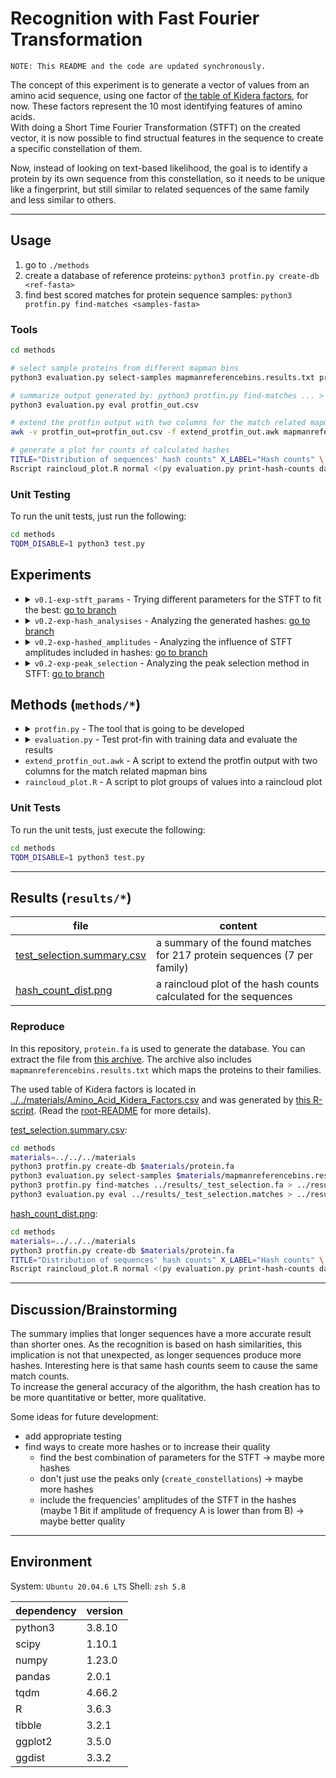 # Recognition with Fast Fourier Transformation
`NOTE: This README and the code are updated synchronously.`

The concept of this experiment is to generate a vector of values from an amino acid sequence, using one factor of [the table of Kidera factors](../../materials/Amino_Acid_Kidera_Factors.csv), for now. These factors represent the 10 most identifying features of amino acids.<br>
With doing a Short Time Fourier Transformation (STFT) on the created vector, it is now possible to find structual features in the sequence to create a specific constellation of them.

Now, instead of looking on text-based likelihood, the goal is to identify a protein by its own sequence from this constellation, so it needs to be unique like a fingerprint, but still similar to related sequences of the same family and less similar to others.

---

## Usage
1. go to `./methods`
2. create a database of reference proteins: `python3 protfin.py create-db <ref-fasta>`
3. find best scored matches for protein sequence samples: `python3 protfin.py find-matches <samples-fasta>`

### Tools
```sh
cd methods

# select sample proteins from different mapman bins
python3 evaluation.py select-samples mapmanreferencebins.results.txt protein.fa > samples.fa

# summarize output generated by: python3 protfin.py find-matches ... > protfin_out.csv
python3 evaluation.py eval protfin_out.csv

# extend the protfin output with two columns for the match related mapman bins
awk -v protfin_out=protfin_out.csv -f extend_protfin_out.awk mapmanreferencebins.results.txt > protfin_out.extended.csv

# generate a plot for counts of calculated hashes
TITLE="Distribution of sequences' hash counts" X_LABEL="Hash counts" \
Rscript raincloud_plot.R normal <(py evaluation.py print-hash-counts database.pickle) plot.png
```

### Unit Testing
To run the unit tests, just run the following:
```sh
cd methods
TQDM_DISABLE=1 python3 test.py
```


## Experiments
<ul>
    <li>
        <details>
            <summary><code>v0.1-exp-stft_params</code> - Trying different parameters for the STFT to fit the best: <a href="https://github.com/usadellab/prot-fin/blob/v0.1-exp-stft_params/experiments/recog_with_fft">go to branch</a></summary>
            The creation of the constellation map is based on the STFT.<br>
            To increase the accuracy of the recognition algorithm, it is very important to optimize the parameters to generate the most effective constellation map for a protein.
            <br><br>
            Therefore, window size, overlap and number of selected peaks are passed to <code>prot-fin</code>.<br>
            As every configuration of parameters needs a custom database, this procedure is done in parallel on a compute cluster.<br>
            The results of each recognition process are summarized in <a href="https://github.com/usadellab/prot-fin/blob/v0.1-exp-stft_params/experiments/recog_with_fft/results/stft_param_exp.summary.csv">stft_param_exp.summary.csv</a>.
            <br><br>
            It looks like that the maximum overlap (so hop size of 1) is the best option for accuracy.<br>
            Currently, for window size and selected peaks are further analyses necessary.
        </details>
    </li>
    <li>
        <details>
            <summary><code>v0.2-exp-hash_analysises</code> - Analyzing the generated hashes: <a href="https://github.com/usadellab/prot-fin/blob/v0.2-exp-hash_analysises/experiments/recog_with_fft">go to branch</a></summary>
            The recognition of proteins in protfin is based on hashes.<br>
            To increase the accuracy of the recognition algorithm, a high quantity and quality of hashes is of interest.<br>
            To understand how to improve both efficiently, is the purpose of this experiment.
            <br><br>
            Therefore, hash counts and their components will be analyzed.
            <br><br>
            Currently, there are very many unused hashes that are just ignored, as <a href="https://github.com/usadellab/prot-fin/blob/v0.2-exp-hash_analysises/experiments/recog_with_fft/results/potential_hashes.png">potential_hashes.png</a> implies.
        </details>
    </li>
    <li>
        <details>
            <summary><code>v0.2-exp-hashed_amplitudes</code> - Analyzing the influence of STFT amplitudes included in hashes: <a href="https://github.com/usadellab/prot-fin/blob/v0.2-exp-hashed_amplitudes/experiments/recog_with_fft">go to branch</a></summary>
            The recognition of proteins in protfin is based on hashes.<br>
            Currently, hashes are created of STFT frequency pairs and the distance between them in the constelllation map.<br>
            Including the STFT amplitudes could increase the hashes' quality, as they store more information then.
            <br><br>
            Therefore, the amplitudes will be included in hash generation as the result of the comparisons between the amplitudes of the frequency pairs that are included in a hash.<br>
            So the amplitudes take only a few bits, as the full values may lead to overfitting.
            <br><br>
            Using 1 or 2 bits seems to work good enough, as <a href="https://github.com/usadellab/prot-fin/blob/v0.2-exp-hashed_amplitudes/experiments/recog_with_fft/results/summary.csv">summary.csv</a> implies.<br>
            Currently, only the first rank of matches is analyzed to see if the original match was identified. The other related matches need to be checked on familiarity concerning their mapman bins.
        </details>
    </li>
    <li>
        <details>
            <summary><code>v0.2-exp-peak_selection</code> - Analyzing the peak selection method in STFT: <a href="https://github.com/usadellab/prot-fin/blob/v0.2-exp-peak_selection/experiments/recog_with_fft">go to branch</a></summary>
            To create hashes from a STFT, only a subset of frequencies is selected to be included in the hash generation.<br>
            Currently, the <code>scipy.signal.find_peaks</code> function is used to select the local maxima only. But in case of protein sequences instead of music, this may not be that useful, as the maxima's neighbors could be still relevant for identification of familiar proteins.
            <br><br>
            Therefore, an alternative way of selection is going to be developed. The current approach is to just sort the frequencies by their amplitudes descending and select the first ones.
            <br><br>
            The difference for 5 selected peaks doesn't seem that big, as <a href="https://github.com/usadellab/prot-fin/blob/v0.2-exp-peak_selection/experiments/recog_with_fft/results/summary.csv">summary.csv</a> shows.<br>
            The average match count is lower, but not that much. Further analysises necessary.
        </details>
    </li>
</ul>

## Methods (`methods/*`)
<ul>
    <li>
        <details>
            <summary><code>protfin.py</code> - The tool that is going to be developed</summary>
            <table>
                <th>method</th><th>steps</th>
                <tr>
                    <td>actions.algorithm.kidera:<br><code>get_aa_vector(seq, factor, normalize, file)</code></td>
                    <td>
                        <ul><li>defaults: <code>normalize=True</code>, <code>file="../../../materials/Amino_Acid_Kidera_Factors.csv"</code></li></ul>
                        <ol type="1">
                            <li>read kidera factor values for all amino acids from <code>file</code></li>
                            <li>normalize values by adding the global table mean if <code>normalize</code> is <code>True</code></li>
                            <li>extend value table with columns for symbols representing multiple amino acids, by forming the mean of the corresponding amino acids' vectors</li>
                            <li>extend value table with columns for non-valued amino acids 'O' and 'U', by treating their value as zero</li>
                        </ol>
                    </td>
                </tr>
                <tr>
                    <td>actions.algorithm.constellation:<br><code>create_constellation(aa_vec, window_size, n_peaks, window, **kwargs)</code></td>
                    <td>
                        <ul><li>defaults: <code>n_peaks=0</code>, <code>window="boxcar"</code>, <code>overlap@kwargs=window_size//2</code></li></ul>
                        <ol type="1">
                            <li>Initialize values: equalize <code>window_size</code> to <code>aa_vec</code> if it is greater than the vector size, also set <code>overlap=window_size-1</code> if it is bigger than window size</li>
                            <li>Do a STFT on <code>aa_vec</code> with the given parameters</li>
                            <li>for each STF-transformed window, get the n peaks most prominent peaks as set by <code>n_peaks</code> or select all if <code>n_peaks=0</code></li>
                            <li>for each selected peak in a window, append its frequency and window index as tuple to the constellation map, as these values are necessary for hashing</li>
                        </ol>
                    </td>
                </tr>
                <tr>
                    <td>actions.algorithm.hash_gen:<br><code>create_hashes(constellation_map, prot_id)</code></td>
                    <td>
                        <ol type="1">
                            <li>
                                for each index-value-pair in the map create combinatorial hashes (anker points) with all upcoming of the map if these correspond to one in the next 2<sup>12</sup> amino acids:<br>
                                as frequencies use a max. of 10 bits each, the hashes are generated by combining them into a 32-bit int like: <br>
                                <code>(index_diff)-(freq_of_other_pair)-(frequency)</code>
                            </li>
                            <li>save index and protein id for each hash</li>
                        </ol>
                    </td>
                </tr>
                <tr>
                    <td>actions.find_matches:<br><code>score_prots(hashes, database, protein_index_map)</code></td>
                    <td>
                        <ol type="1">
                            <li>for each hash, collect for each protein its offsets to its occurences in the protein sequence</li>
                            <li>for each protein, calculate its Jaccard Similarity Index (JSI) and group the occurences of the hashes/ankerpoints by their offsets</li>
                            <li>the size of the biggest group and the JSI form the score for a protein, as it is the best fitting constellation of the hashes</li>
                            <li>return the scores as Dictionary of protein identifiers pointing to their scores</li>
                        </ol>
                    </td>
                </tr>
                <tr>
                    <td>actions.create_db:<br><code>create_db(prot_file, db_out, lookup_out)</code></td>
                    <td>
                        <ol type="1">
                            <li>create a database for all proteins in the file by joining the results of <code>create_hashes</code> and write it to <code>db_out</code></li>
                            <li>create a protein-index-map as well to get to the description and hash count for each protein and write it to <code>lookup_out</code></li>
                        </ol>
                    </td>
                </tr>
                <tr>
                    <td>actions.find_matches:<br><code>find_matches(fasta_file)</code></td>
                    <td>
                        <ol type="1">
                            <li>for each protein in the file, find all match(es), using the databases from <code>db_in</code> and <code>lookup_in</code>, and print only the matches with the best score to stdout, as there are currently multiple of them. The score consists of the JSI as first level weight and the custom score on second level</li>
                        </ol>
                    </td>
                </tr>
            </table>
            <h3>Convenience</h3>
            <code>actions.algorithm.hashes_from_seq(seq, prot_id)</code>
            <ul>
                <li>just the workflow <code>seq_to_vectors</code> $\rightarrow$ <code>create_constellation</code> $\rightarrow$ <code>create_hashes</code></li>
            </ul>
            <code>tools.Fasta(fasta_file)</code>
            <ul>
                <li>a class to iterate easily through the fasta file's contents, adding also a progress bar to indicate processed proteins</li>
                <li>currently not validating the file</li>
            </ul>
            <code>tools.count_appearances_in_file(pattern, file)</code>
            <ul>
                <li>used to count fastly e.g. the number of proteins in a file, which is necessary to create an appropriate progress bar</li>
            </ul>
            <code>tools.verify_type(val, ty)</code>
            <ul>
                <li>used in unit tests to easily and deeply verify a value's data type</li>
            </ul>
        </details>
    </li>
    <li>
        <details>
            <summary><code>evaluation.py</code> - Test prot-fin with training data and evaluate the results</summary>
            <table>
                <th>method</th><th>steps</th>
                <tr>
                    <td><code>evaluate_protfin(protfin_out_file)</code></td>
                    <td>
                        <ol type="1">
                            <li>for each output in <code>protfin_out_file</code>, extract the matches' data and count them</li>
                            <li>collect the input specific data from below the output</li>
                            <li>store everything into a dataframe and write it as csv to stdout</li>
                        </ol>
                    </td>
                </tr>
                <tr>
                    <td><code>select_samples(mapman, protein_file, samples_per_family)</code></td>
                    <td>
                        <ol type="1">
                            <li>identify the protein families in <code>mapman</code> file</li>
                            <li>for each family, select randomly <code>samples_per_family</code> proteins</li>
                            <li>find the selected proteins in <code>protein_file</code> and write them as new FASTA formatted output to stdout</li>
                        </ol>
                    </td>
                </tr>
                <tr>
                    <td><code>print_hash_counts(database)</code></td>
                    <td>
                        <ol type="1">
                            <li>Extract the hash counts from the protein lookup in <code>database</code></li>
                            <li>Print the extracted values comma separated to stdout</li>
                        </ol>
                    </td>
                </tr>
            </table>
        </details>
    </li>
    <li><code>extend_protfin_out.awk</code> - A script to extend the protfin output with two columns for the match related mapman bins</li>
    <li><code>raincloud_plot.R</code> - A script to plot groups of values into a raincloud plot</li>
</ul>

### Unit Tests
To run the unit tests, just execute the following:
```bash
cd methods
TQDM_DISABLE=1 python3 test.py
```

---
## Results (`results/*`)
|                          file                            |     content
|----------------------------------------------------------|------------------
|[test_selection.summary.csv](./results/test_selection.summary.csv)|a summary of the found matches for 217 protein sequences (7 per family)
|[hash_count_dist.png](./results/hash_count_dist.png)|a raincloud plot of the hash counts calculated for the sequences

### Reproduce
In this repository, `protein.fa` is used to generate the database. You can extract the file from [this archive](https://github.com/usadellab/prot-fin/raw/5be77c4247327e3958c89200c03a938ec4734834/material/Mapman_reference_DB_202310.tar.bz2). The archive also includes `mapmanreferencebins.results.txt` which maps the proteins to their families.

The used table of Kidera factors is located in [../../materials/Amino_Acid_Kidera_Factors.csv](../../materials/Amino_Acid_Kidera_Factors.csv) and was generated by [this R-script](https://github.com/usadellab/prot-fin/blob/5be77c4247327e3958c89200c03a938ec4734834/methods/Amino_Acid_Kidera_Factors.R). (Read the [root-README](../../README.md) for more details).

[test_selection.summary.csv](./results/test_selection.summary.csv):
```sh
cd methods
materials=../../../materials
python3 protfin.py create-db $materials/protein.fa
python3 evaluation.py select-samples $materials/mapmanreferencebins.results.txt $materials/protein.fa -s 7 > ../results/_test_selection.fa
python3 protfin.py find-matches ../results/_test_selection.fa > ../results/_test_selection.matches
python3 evaluation.py eval ../results/_test_selection.matches > ../results/test_selection.summary.csv
```

[hash_count_dist.png](./results/hash_count_dist.png):
```sh
cd methods
materials=../../../materials
python3 protfin.py create-db $materials/protein.fa
TITLE="Distribution of sequences' hash counts" X_LABEL="Hash counts" \
Rscript raincloud_plot.R normal <(py evaluation.py print-hash-counts database.pickle) ../results/hash_count_dist.png
```

---
## Discussion/Brainstorming
The summary implies that longer sequences have a more accurate result than shorter ones. As the recognition is based on hash similarities, this implication is not that unexpected, as longer sequences produce more hashes. Interesting here is that same hash counts seem to cause the same match counts.<br>
To increase the general accuracy of the algorithm, the hash creation has to be more quantitative or better, more qualitative.

Some ideas for future development:
 - add appropriate testing
 - find ways to create more hashes or to increase their quality
   - find the best combination of parameters for the STFT $\rightarrow$ maybe more hashes
   - don't just use the peaks only (`create_constellations`) $\rightarrow$ maybe more hashes
   - include the frequencies' amplitudes of the STFT in the hashes (maybe 1 Bit if amplitude of frequency A is lower than from B) $\rightarrow$ maybe better quality

---
## Environment

System: `Ubuntu 20.04.6 LTS`
Shell: `zsh 5.8`

| dependency | version |
|------------|---------|
|   python3  | 3.8.10  |
|    scipy   | 1.10.1  |
|    numpy   | 1.23.0  |
|   pandas   |  2.0.1  |
|    tqdm    | 4.66.2  |
|      R     |  3.6.3  |
|   tibble   |  3.2.1  |
|   ggplot2  |  3.5.0  |
|   ggdist   |  3.3.2  |
